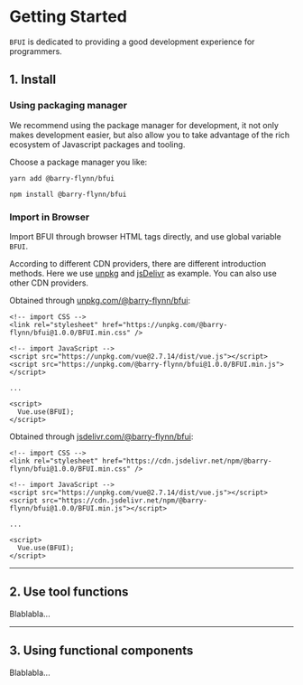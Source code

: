 # Getting Started

`BFUI` is dedicated to providing a good development experience for programmers. 

## 1. Install

### Using packaging manager

We recommend using the package manager for development, it not only makes development easier, but also allow you to take advantage of the rich ecosystem of Javascript packages and tooling.

Choose a package manager you like:

<CodeGroup>
  <CodeGroupItem title="YARN">

```bash:no-line-numbers
yarn add @barry-flynn/bfui
```

  </CodeGroupItem>

  <CodeGroupItem title="NPM" active>

```bash:no-line-numbers
npm install @barry-flynn/bfui
```

  </CodeGroupItem>
</CodeGroup>

### Import in Browser

Import BFUI through browser HTML tags directly, and use global variable `BFUI`.

According to different CDN providers, there are different introduction methods. Here we use [unpkg](https://unpkg.com/) and [jsDelivr](https://jsdelivr.com/) as example. You can also use other CDN providers.

Obtained through [unpkg.com/@barry-flynn/bfui](https://unpkg.com/browse/@barry-flynn/bfui@1.0.0/):

```html:no-line-numbers
<!-- import CSS -->
<link rel="stylesheet" href="https://unpkg.com/@barry-flynn/bfui@1.0.0/BFUI.min.css" />

<!-- import JavaScript -->
<script src="https://unpkg.com/vue@2.7.14/dist/vue.js"></script>
<script src="https://unpkg.com/@barry-flynn/bfui@1.0.0/BFUI.min.js"></script>

...

<script>
  Vue.use(BFUI);
</script>
```

Obtained through [jsdelivr.com/@barry-flynn/bfui](https://cdn.jsdelivr.net/npm/@barry-flynn/bfui/):

```html:no-line-numbers
<!-- import CSS -->
<link rel="stylesheet" href="https://cdn.jsdelivr.net/npm/@barry-flynn/bfui@1.0.0/BFUI.min.css" />

<!-- import JavaScript -->
<script src="https://unpkg.com/vue@2.7.14/dist/vue.js"></script>
<script src="https://cdn.jsdelivr.net/npm/@barry-flynn/bfui@1.0.0/BFUI.min.js"></script>

...

<script>
  Vue.use(BFUI);
</script>
```


---

## 2. Use tool functions

Blablabla...

---

## 3. Using functional components

Blablabla...
